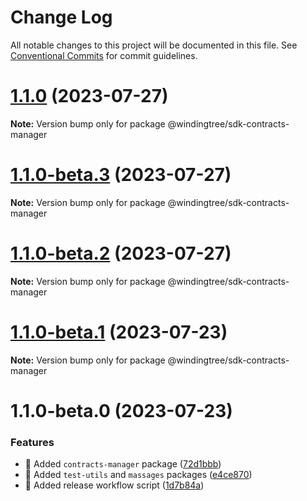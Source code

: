 # Change Log

All notable changes to this project will be documented in this file.
See [Conventional Commits](https://conventionalcommits.org) for commit guidelines.

# [1.1.0](https://github.com/windingtree/sdk/compare/@windingtree/sdk-contracts-manager@1.1.0-beta.3...@windingtree/sdk-contracts-manager@1.1.0) (2023-07-27)

**Note:** Version bump only for package @windingtree/sdk-contracts-manager





# [1.1.0-beta.3](https://github.com/windingtree/sdk/compare/@windingtree/sdk-contracts-manager@1.1.0-beta.2...@windingtree/sdk-contracts-manager@1.1.0-beta.3) (2023-07-27)

**Note:** Version bump only for package @windingtree/sdk-contracts-manager





# [1.1.0-beta.2](https://github.com/windingtree/sdk/compare/@windingtree/sdk-contracts-manager@1.1.0-beta.1...@windingtree/sdk-contracts-manager@1.1.0-beta.2) (2023-07-27)

**Note:** Version bump only for package @windingtree/sdk-contracts-manager





# [1.1.0-beta.1](https://github.com/windingtree/sdk/compare/@windingtree/sdk-contracts-manager@1.1.0-beta.0...@windingtree/sdk-contracts-manager@1.1.0-beta.1) (2023-07-23)

**Note:** Version bump only for package @windingtree/sdk-contracts-manager

# 1.1.0-beta.0 (2023-07-23)

### Features

- 🎸 Added `contracts-manager` package ([72d1bbb](https://github.com/windingtree/sdk/commit/72d1bbb62cc7161350edbdd5e79adee9d94610b3))
- 🎸 Added `test-utils` and `massages` packages ([e4ce870](https://github.com/windingtree/sdk/commit/e4ce8700bc488db01e507db543dbd85ceb89a77e))
- 🎸 Added release workflow script ([1d7b84a](https://github.com/windingtree/sdk/commit/1d7b84a3623848c449522c0bb2af2c5f114c8a0a))
